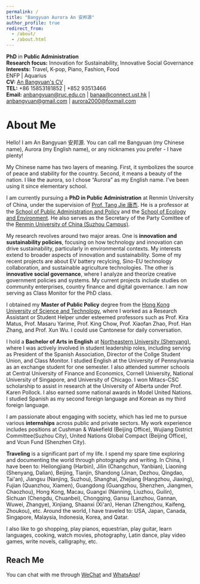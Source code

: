 ```yaml
---
permalink: /
title: "Bangyuan Aurora An 安邦源"
author_profile: true
redirect_from: 
  - /about/
  - /about.html
---
```


**PhD** in **Public Administration**<br>
**Research focus:** Innovation for Sustainability, Innovative Social Governance<br>
**Interests:** Travel, K-pop, Piano, Fashion, Food<br>
ENFP | Aquarius<br>
**CV:** [An Bangyuan's CV](https://drive.google.com/file/d/1jBwLKmNR_bPmqDb39G_4cWEe4GKPu_Gn/view?usp=sharing)<br>
**TEL:** +86 15853181852 | +852 93513466<br>
**Email:** anbangyuan@ruc.edu.cn | banaa@connect.ust.hk |<br>
           anbangyuan@gmail.com | aurora2000@foxmail.com




About Me
======
Hello! 
I am An Bangyuan 安邦源. You can call me Bangyuan (my Chinese name), Aurora (my English name), or any nicknames you prefer - I have plenty!

My Chinese name has two layers of meaning. First, it symbolizes the source of peace and stability for the country. Second, it means a beauty of the nation. I like the aurora, so I chose “Aurora” as my English name. I’ve been using it since elementary school.

I am currently pursuing a **PhD in Public Administration** at Renmin University of China, under the supervision of [Prof. Tang Jie 唐杰](http://en.spap.ruc.edu.cn/staff/faculty1/1bda2084ed634b079fc81a5b02b00c08.htm). He is a professor at the [School of Public Administration and Policy](http://en.spap.ruc.edu.cn) and the [School of Ecology and Environment](https://see.ruc.edu.cn). He also serves as the Secretary of the Party Comittee of the [Renmin University of China (Suzhou Campus)](http://en.sc.ruc.edu.cn/#/).

My research revolves around two major areas. One is **innovation and sustainability policies**, focusing on how technology and innovation can drive sustainability, particularly in environmental contexts. My interests extend to broader aspects of innovation and sustainability. Some of my recent projects are about EV battery recylcing, Sino-EU technology collaboration, and sustainable agriculture technologies. The other is **innovative social governance**, where I analyze and theorize creative government policies and systems. My current projects include studies on community enterprises, country finance and digital governance. I am now serving as Class Monitor for the PhD class.

I obtained my **Master of Public Policy** degree from the [Hong Kong University of Science and Technology](https://ppol.hkust.edu.hk/), where I worked as a Research Assistant or Student Helper under esteemed professors such as Prof. Kira Matus, Prof. Masaru Yarime, Prof. King Chow, Prof. Xiaofan Zhao, Prof. Han Zhang, and Prof. Xun Wu. I could use Cantonese for daily conversation. 

I hold a **Bachelor of Arts in English** at [Northeastern University (Shenyang)](http://www.fsc.neu.edu.cn), where I was actively involved in student leadership roles, including serving as President of the Spanish Association, Director of the Collge Student Union, and Class Monitor. I studied English at the University of Pennsylvania as an exchange student for one semester. I also attended summer schools at Central University of Finance and Economics, Cornell University, National University of Singapore, and University of Chicago. I won Mitacs-CSC scholarship to assist in research at the University of Alberta under Prof. Karen Pollock. I also earned some national awards in Model United Nations. I studied Spanish as my second foreign language and Korean as my third foreign language.

I am passionate about engaging with society, which has led me to pursue various **internships** across public and private sectors. My work experience includes positions at Cushman & Wakefield (Beijing Office), Wujiang District Committee(Suzhou City), United Nations Global Compact (Beijing Office), and Vcun Fund (Shenzhen City). 

**Traveling** is a significant part of my life. I spend my spare time exploring and documenting the world through photography and writing. In China, I have been to: Heilongjiang (Harbin), Jilin (Changchun, Yanbian), Liaoning (Shenyang, Dalian), Beijing, Tianjin, Shandong (Jinan, Dezhou, Qingdao, Tai'an), Jiangsu (Nanjing, Suzhou), Shanghai, Zhejiang (Hangzhou, Jiaxing), Fujian (Quanzhou, Xiamen), Guangdong (Guangzhou, Shenzhen, Jiangmen, Chaozhou), Hong Kong, Macau, Guangxi (Nanning, Liuzhou, Guilin), Sichuan (Chengdu, Chuanbei), Chongqing, Gansu (Lanzhou, Gannan, Wuwei, Zhangye), Xinjiang, Shaanxi (Xi'an), Henan (Zhengzhou, Kaifeng, Zhoukou), etc. Around the world, I have traveled to: USA, Japan, Canada, Singapore, Malaysia, Indonesia, Korea, and Qatar.

I also like to go shopping, play pianos, equestrian, play guitar, learn languages, cooking, watch movies, photography, Latin dance, play video games, write novels, calligraphy, etc.

Reach Me
------
You can chat with me through [WeChat](assets/wechat.png) and [WhatsApp](assets/whatsapp.png)!
